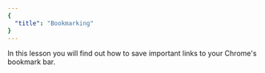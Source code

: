 ```yaml
---
{
  "title": "Bookmarking"
}
---
```


In this lesson you will find out how to save important links to your Chrome's bookmark bar.
